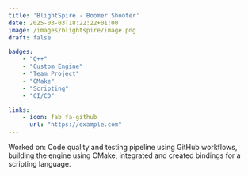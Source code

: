 ```yaml
---
title: 'BlightSpire - Boomer Shooter'
date: 2025-03-03T18:22:22+01:00
image: /images/blightspire/image.png
draft: false

badges:
    - "C++"
    - "Custom Engine"
    - "Team Project"
    - "CMake"
    - "Scripting"
    - "CI/CD"

links:
    - icon: fab fa-github
      url: "https://example.com"
---
```


Worked on: Code quality and testing pipeline using GitHub workflows, building the engine using CMake, integrated and created bindings for a scripting language.

<!--more-->
